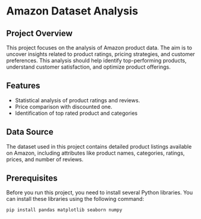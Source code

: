 # Amazon Dataset Analysis

## Project Overview
This project focuses on the analysis of Amazon product data. The aim is to uncover insights related to product ratings, pricing strategies, and customer preferences. This analysis should help identify top-performing products, understand customer satisfaction, and optimize product offerings.

## Features
- Statistical analysis of product ratings and reviews.
- Price comparison with discounted one.
- Identification of top rated product and categories

## Data Source
The dataset used in this project contains detailed product listings available on Amazon, including attributes like product names, categories, ratings, prices, and number of reviews.

## Prerequisites
Before you run this project, you need to install several Python libraries. You can install these libraries using the following command:

```bash
pip install pandas matplotlib seaborn numpy
